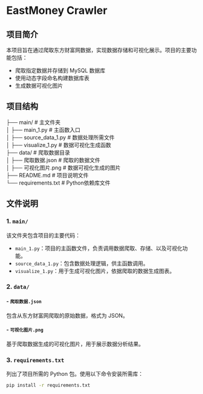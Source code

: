 # EastMoney Crawler

## 项目简介
本项目旨在通过爬取东方财富网数据，实现数据存储和可视化展示。项目的主要功能包括：
- 爬取指定数据并存储到 MySQL 数据库
- 使用动态字段命名构建数据库表
- 生成数据可视化图片

## 项目结构
├── main/ # 主文件夹  
│   ├── main_1.py # 主函数入口  
│   ├── source_data_1.py # 数据处理所需文件  
│   ├── visualize_1.py # 数据可视化生成函数  
├── data/ # 爬取数据目录  
│   ├── 爬取数据.json # 爬取的数据文件  
│   ├── 可视化图片.png # 数据可视化生成的图片  
├── README.md # 项目说明文件  
└── requirements.txt # Python依赖库文件

## 文件说明
### 1. `main/`
该文件夹包含项目的主要代码：
- `main_1.py`：项目的主函数文件，负责调用数据爬取、存储、以及可视化功能。
- `source_data_1.py`：包含数据处理逻辑，供主函数调用。
- `visualize_1.py`：用于生成可视化图片，依据爬取的数据生成图表。

### 2. `data/`
#### - `爬取数据.json`
包含从东方财富网爬取的原始数据，格式为 JSON。
#### - `可视化图片.png`
基于爬取数据生成的可视化图片，用于展示数据分析结果。

### 3. `requirements.txt`
列出了项目所需的 Python 包。使用以下命令安装所需库：
```bash
pip install -r requirements.txt
